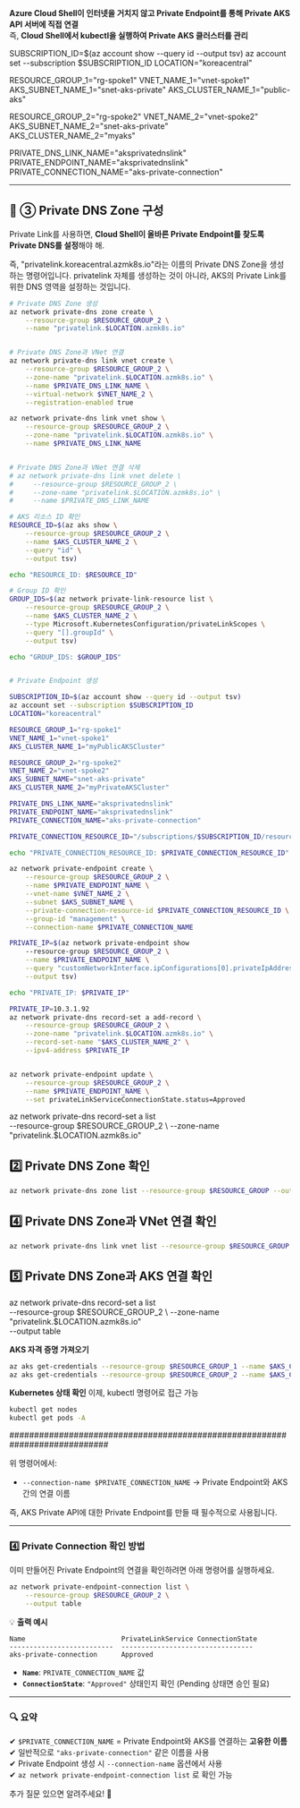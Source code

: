 **Azure Cloud Shell이 인터넷을 거치지 않고 Private Endpoint를 통해 Private AKS API 서버에 직접 연결**  
즉, **Cloud Shell에서 kubectl을 실행하여 Private AKS 클러스터를 관리**


SUBSCRIPTION_ID=$(az account show --query id --output tsv)
az account set --subscription $SUBSCRIPTION_ID
LOCATION="koreacentral"

RESOURCE_GROUP_1="rg-spoke1"
VNET_NAME_1="vnet-spoke1"
AKS_SUBNET_NAME_1="snet-aks-private"
AKS_CLUSTER_NAME_1="public-aks"

RESOURCE_GROUP_2="rg-spoke2"
VNET_NAME_2="vnet-spoke2"
AKS_SUBNET_NAME_2="snet-aks-private"
AKS_CLUSTER_NAME_2="myaks"

PRIVATE_DNS_LINK_NAME="aksprivatednslink"
PRIVATE_ENDPOINT_NAME="aksprivatednslink"
PRIVATE_CONNECTION_NAME="aks-private-connection"

---

## **🔹 ③ Private DNS Zone 구성**

Private Link를 사용하면, **Cloud Shell이 올바른 Private Endpoint를 찾도록 Private DNS를 설정**해야 해.  

즉, "privatelink.koreacentral.azmk8s.io"라는 이름의 Private DNS Zone을 생성하는 명령어입니다.
privatelink 자체를 생성하는 것이 아니라, AKS의 Private Link를 위한 DNS 영역을 설정하는 것입니다.

```bash
# Private DNS Zone 생성
az network private-dns zone create \
    --resource-group $RESOURCE_GROUP_2 \
    --name "privatelink.$LOCATION.azmk8s.io"


# Private DNS Zone과 VNet 연결
az network private-dns link vnet create \
    --resource-group $RESOURCE_GROUP_2 \
    --zone-name "privatelink.$LOCATION.azmk8s.io" \
    --name $PRIVATE_DNS_LINK_NAME \
    --virtual-network $VNET_NAME_2 \
    --registration-enabled true

az network private-dns link vnet show \
    --resource-group $RESOURCE_GROUP_2 \
    --zone-name "privatelink.$LOCATION.azmk8s.io" \
    --name $PRIVATE_DNS_LINK_NAME


# Private DNS Zone과 VNet 연결 삭제
# az network private-dns link vnet delete \
#     --resource-group $RESOURCE_GROUP_2 \
#     --zone-name "privatelink.$LOCATION.azmk8s.io" \
#     --name $PRIVATE_DNS_LINK_NAME

# AKS 리소스 ID 확인
RESOURCE_ID=$(az aks show \
    --resource-group $RESOURCE_GROUP_2 \
    --name $AKS_CLUSTER_NAME_2 \
    --query "id" \
    --output tsv)

echo "RESOURCE_ID: $RESOURCE_ID"

# Group ID 확인
GROUP_IDS=$(az network private-link-resource list \
    --resource-group $RESOURCE_GROUP_2 \
    --name $AKS_CLUSTER_NAME_2 \
    --type Microsoft.KubernetesConfiguration/privateLinkScopes \
    --query "[].groupId" \
    --output tsv)

echo "GROUP_IDS: $GROUP_IDS"


# Private Endpoint 생성

SUBSCRIPTION_ID=$(az account show --query id --output tsv)
az account set --subscription $SUBSCRIPTION_ID
LOCATION="koreacentral"

RESOURCE_GROUP_1="rg-spoke1"
VNET_NAME_1="vnet-spoke1"
AKS_CLUSTER_NAME_1="myPublicAKSCluster"

RESOURCE_GROUP_2="rg-spoke2"
VNET_NAME_2="vnet-spoke2"
AKS_SUBNET_NAME="snet-aks-private"
AKS_CLUSTER_NAME_2="myPrivateAKSCluster"

PRIVATE_DNS_LINK_NAME="aksprivatednslink"
PRIVATE_ENDPOINT_NAME="aksprivatednslink"
PRIVATE_CONNECTION_NAME="aks-private-connection"

PRIVATE_CONNECTION_RESOURCE_ID="/subscriptions/$SUBSCRIPTION_ID/resourceGroups/$RESOURCE_GROUP_2/providers/Microsoft.ContainerService/managedClusters/$AKS_CLUSTER_NAME_2"

echo "PRIVATE_CONNECTION_RESOURCE_ID: $PRIVATE_CONNECTION_RESOURCE_ID"

az network private-endpoint create \
    --resource-group $RESOURCE_GROUP_2 \
    --name $PRIVATE_ENDPOINT_NAME \
    --vnet-name $VNET_NAME_2 \
    --subnet $AKS_SUBNET_NAME \
    --private-connection-resource-id $PRIVATE_CONNECTION_RESOURCE_ID \
    --group-id "management" \
    --connection-name $PRIVATE_CONNECTION_NAME

PRIVATE_IP=$(az network private-endpoint show 
    --resource-group $RESOURCE_GROUP_2 \
    --name $PRIVATE_ENDPOINT_NAME \
    --query "customNetworkInterface.ipConfigurations[0].privateIpAddress" \
    --output tsv)

echo "PRIVATE_IP: $PRIVATE_IP"

PRIVATE_IP=10.3.1.92
az network private-dns record-set a add-record \
    --resource-group $RESOURCE_GROUP_2 \
    --zone-name "privatelink.$LOCATION.azmk8s.io" \
    --record-set-name "$AKS_CLUSTER_NAME_2" \
    --ipv4-address $PRIVATE_IP


az network private-endpoint update \
    --resource-group $RESOURCE_GROUP_2 \
    --name $PRIVATE_ENDPOINT_NAME \
    --set privateLinkServiceConnectionState.status=Approved


```

az network private-dns record-set a list \
    --resource-group $RESOURCE_GROUP_2 \
    --zone-name "privatelink.$LOCATION.azmk8s.io" 


## **2️⃣ Private DNS Zone 확인**  
```bash
az network private-dns zone list --resource-group $RESOURCE_GROUP --output table
```


## **4️⃣ Private DNS Zone과 VNet 연결 확인**  
```bash
az network private-dns link vnet list --resource-group $RESOURCE_GROUP --zone-name "privatelink.$LOCATION.azmk8s.io" --output table
```

## **5️⃣ Private DNS Zone과 AKS 연결 확인**
az network private-dns record-set a list \
    --resource-group $RESOURCE_GROUP_2 \
    --zone-name "privatelink.$LOCATION.azmk8s.io" \
    --output table



**AKS 자격 증명 가져오기**
```bash
az aks get-credentials --resource-group $RESOURCE_GROUP_1 --name $AKS_CLUSTER_NAME_1
az aks get-credentials --resource-group $RESOURCE_GROUP_2 --name $AKS_CLUSTER_NAME_2

```

**Kubernetes 상태 확인**
이제, kubectl 명령어로 접근 가능

```bash
kubectl get nodes
kubectl get pods -A
```



############################################################################


위 명령어에서:
- `--connection-name $PRIVATE_CONNECTION_NAME` → Private Endpoint와 AKS 간의 연결 이름

즉, AKS Private API에 대한 Private Endpoint를 만들 때 필수적으로 사용됩니다.

---

### **4️⃣ Private Connection 확인 방법**
이미 만들어진 Private Endpoint의 연결을 확인하려면 아래 명령어를 실행하세요.

```bash
az network private-endpoint-connection list \
    --resource-group $RESOURCE_GROUP_2 \
    --output table
```

💡 **출력 예시**
```
Name                        PrivateLinkService ConnectionState
--------------------------  ---------------------------------
aks-private-connection      Approved
```
- **`Name`**: `PRIVATE_CONNECTION_NAME` 값  
- **`ConnectionState`**: `"Approved"` 상태인지 확인 (Pending 상태면 승인 필요)

---

### **🔍 요약**
✔ `$PRIVATE_CONNECTION_NAME` = Private Endpoint와 AKS를 연결하는 **고유한 이름**  
✔ 일반적으로 `"aks-private-connection"` 같은 이름을 사용  
✔ Private Endpoint 생성 시 `--connection-name` 옵션에서 사용  
✔ `az network private-endpoint-connection list` 로 확인 가능  

추가 질문 있으면 알려주세요! 🚀